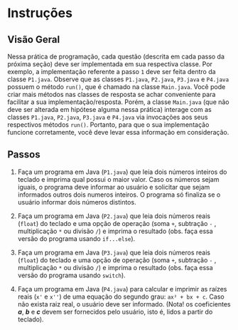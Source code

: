 # Instruções  

## Visão Geral
Nessa prática de programação, cada questão (descrita em cada passo da próxima seção) deve ser implementada em sua respectiva classe. Por exemplo, a implementação referente a passo ``1`` deve ser feita dentro da classe ``P1.java``. Observe que as classes ``P1.java``, ``P2.java``, ``P3.java`` e ``P4.java`` possuem o método ``run()``, que é chamado na classe ``Main.java``. Você pode criar mais métodos nas classes de resposta se achar conveniente para facilitar a sua implementação/resposta. Porém, a classe ``Main.java`` (que não deve ser alterada em hipótese alguma nessa prática) interage com as classes ``P1.java``, ``P2.java``, ``P3.java`` e ``P4.java`` via invocações aos seus respectivos métodos ``run()``. Portanto, para que o sua implementação funcione corretamente, você deve levar essa informação em consideração.

## Passos

1. Faça um programa em Java (``P1.java``) que leia dois números inteiros do teclado e imprima qual possui o maior valor. Caso os números sejam iguais, o programa deve informar ao usuário e solicitar que sejam informados outros dois numeros inteiros. O programa só finaliza se o usuário informar dois números distintos.

2. Faça um programa em Java (``P2.java``) que leia dois números reais (``float``) do teclado e uma opção de operação (soma ``+``, subtração ``-`` , multiplicação ``*`` ou divisão ``/``) e imprima o resultado (obs. faça essa versão do programa usando ``if...else``).

3. Faça um programa em Java (``P3.java``) que leia dois números reais (``float``) do teclado e uma opção de operação (soma ``+``, subtração ``-`` , multiplicação ``*`` ou divisão ``/``) e imprima o resultado (obs. faça essa versão do programa usando ``switch``). 

4. Faça um programa em Java (``P4.java``) para calcular e imprimir as raízes reais (``x'`` e ``x''``) de uma equação do segundo grau: ``ax² + bx + c``. Caso não exista raiz real, o usuário deve ser informado. (Nota! os coeficientes **_a_**, **_b_** e **_c_** devem ser fornecidos pelo usuário, isto é, lidos a partir do teclado).